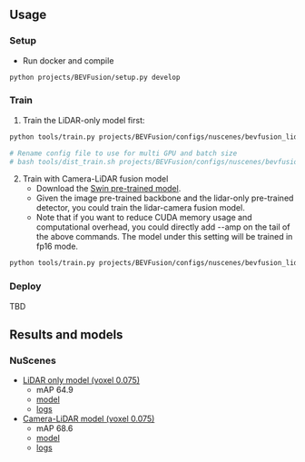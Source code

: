 
## Usage
### Setup

- Run docker and compile

```sh
python projects/BEVFusion/setup.py develop
```

### Train

1. Train the LiDAR-only model first:

```sh
python tools/train.py projects/BEVFusion/configs/nuscenes/bevfusion_lidar_voxel0075_second_secfpn_1xb1-cyclic-20e_nus-3d.py

# Rename config file to use for multi GPU and batch size
# bash tools/dist_train.sh projects/BEVFusion/configs/nuscenes/bevfusion_lidar_voxel0075_second_secfpn_2xb2-cyclic-20e_nus-3d.py 2
```

2. Train with Camera-LiDAR fusion model
   - Download the [Swin pre-trained model](https://download.openmmlab.com/mmdetection3d/v1.1.0_models/bevfusion/swint-nuimages-pretrained.pth).
   - Given the image pre-trained backbone and the lidar-only pre-trained detector, you could train the lidar-camera fusion model.
   - Note that if you want to reduce CUDA memory usage and computational overhead, you could directly add --amp on the tail of the above commands. The model under this setting will be trained in fp16 mode.

```sh
python tools/train.py projects/BEVFusion/configs/nuscenes/bevfusion_lidar-cam_voxel0075_second_secfpn_1xb2-cyclic-20e_nus-3d.py --cfg-options load_from=${LIDAR_PRETRAINED_CHECKPOINT} model.img_backbone.init_cfg.checkpoint=${IMAGE_PRETRAINED_BACKBONE}
```

### Deploy

TBD

## Results and models
### NuScenes

- [LiDAR only model (voxel 0.075)](./configs/bevfusion_lidar_voxel0075_second_secfpn_8xb4-cyclic-20e_nus-3d.py)
  - mAP 64.9
  - [model](https://download.openmmlab.com/mmdetection3d/v1.1.0_models/bevfusion/bevfusion_lidar_voxel0075_second_secfpn_8xb4-cyclic-20e_nus-3d-2628f933.pth)
  - [logs](https://download.openmmlab.com/mmdetection3d/v1.1.0_models/bevfusion/bevfusion_lidar_voxel0075_second_secfpn_8xb4-cyclic-20e_nus-3d_20230322_053447.log)
- [Camera-LiDAR model (voxel 0.075)](./configs/bevfusion_lidar-cam_voxel0075_second_secfpn_8xb4-cyclic-20e_nus-3d.py)
  - mAP 68.6
  - [model](https://download.openmmlab.com/mmdetection3d/v1.1.0_models/bevfusion/bevfusion_lidar-cam_voxel0075_second_secfpn_8xb4-cyclic-20e_nus-3d-5239b1af.pth)
  - [logs](https://download.openmmlab.com/mmdetection3d/v1.1.0_models/bevfusion/bevfusion_lidar-cam_voxel0075_second_secfpn_8xb4-cyclic-20e_nus-3d_20230524_001539.log)
